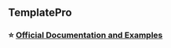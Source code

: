 ## TemplatePro

### ⭐ [Official Documentation and Examples](https://www.danieleteti.it/templatepro/)
